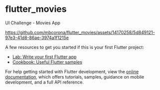# flutter_movies

UI Challenge - Movies App

https://github.com/mbcorona/flutter_movies/assets/14170258/5d849121-97e3-41d8-86ae-3974a1f1215e


A few resources to get you started if this is your first Flutter project:

- [Lab: Write your first Flutter app](https://docs.flutter.dev/get-started/codelab)
- [Cookbook: Useful Flutter samples](https://docs.flutter.dev/cookbook)

For help getting started with Flutter development, view the
[online documentation](https://docs.flutter.dev/), which offers tutorials,
samples, guidance on mobile development, and a full API reference.
